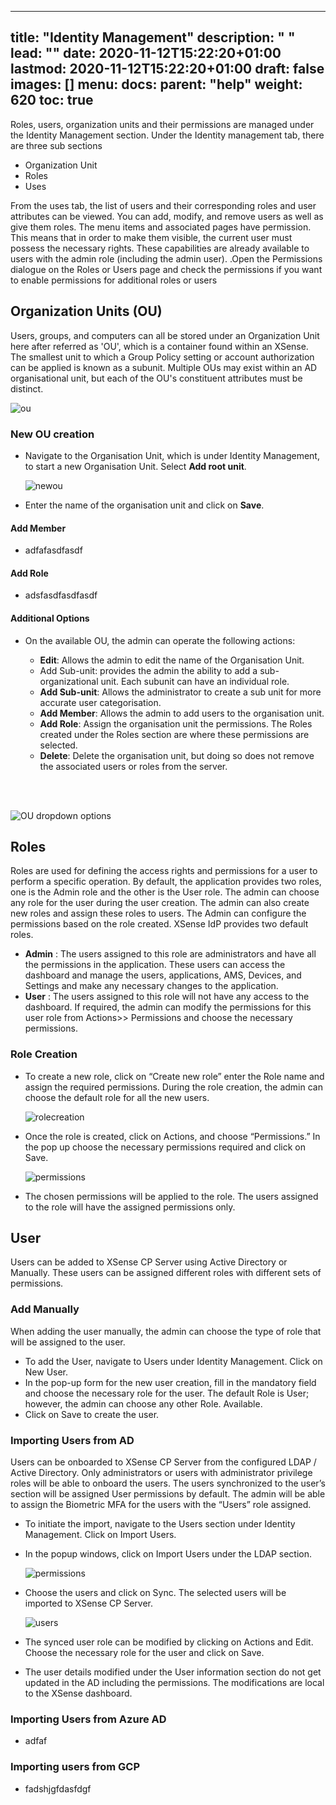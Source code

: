 
---
title: "Identity Management"
description: " "
lead: ""
date: 2020-11-12T15:22:20+01:00
lastmod: 2020-11-12T15:22:20+01:00
draft: false
images: []
menu: 
  docs:
    parent: "help"
weight: 620
toc: true
---

Roles, users, organization units and their permissions are managed under the Identity Management section. Under the Identity management tab, there are three sub sections

  - Organization Unit
  - Roles
  - Uses

From the uses tab, the list of users and their corresponding roles and user attributes can be viewed. You can add, modify, and remove users as well as give them roles. The menu items and associated pages have permission. This means that in order to make them visible, the current user must possess the necessary rights. These capabilities are already available to users with the admin role (including the admin user). .Open the Permissions dialogue on the Roles or Users page and check the permissions if you want to enable permissions for additional roles or users

## Organization Units (OU)

Users, groups, and computers can all be stored under an Organization Unit here after referred as 'OU', which is a container found within an XSense. The smallest unit to which a Group Policy setting or account authorization can be applied is known as a subunit. Multiple OUs may exist within an AD organisational unit, but each of the OU's constituent attributes must be distinct.

![ou](images/ou.png)

### New OU creation

* Navigate to the Organisation Unit, which is under Identity Management, to start a new Organisation Unit. Select **Add root unit**.

  ![newou](images/newou.png)

* Enter the name of the organisation unit and click on **Save**.

#### Add Member

* adfafasdfasdf

#### Add Role

* adsfasdfasdfasdf

#### Additional Options

* On the available OU, the admin can operate the following actions:

  - **Edit**: Allows the admin to edit the name of the Organisation Unit.
  - Add Sub-unit: provides the admin the ability to add a sub-organizational unit. Each subunit can have an individual role.
  - **Add Sub-unit**: Allows the administrator to create a sub unit for more accurate user categorisation. 
  - **Add Member**: Allows the admin to add users to the organisation unit.  
  - **Add Role**: Assign the organisation unit the permissions. The Roles created under the Roles section are where these permissions are selected. 
  - **Delete**: Delete the organisation unit, but doing so does not remove the associated users or roles from the server.
<br>
<br>

  ![OU dropdown options](images/OUdropdownoptions.png)


## Roles
Roles are used for defining the access rights and permissions for a user to perform a specific operation. By default, the application provides two roles, one is the Admin role and the other is the User role. The admin can choose any role for the user during the user creation. The admin can also create new roles and assign these roles to users. The Admin can configure the permissions based on the role created. XSense IdP provides two default roles.

  * **Admin** :  The users assigned to this role are administrators and have all the permissions in the application. These users can access the dashboard and manage the users, applications, AMS, Devices, and Settings and make any necessary changes to the application. 
  * **User** : The users assigned to this role will not have any access to the dashboard. If required, the admin can modify the permissions for this user role from Actions>> Permissions and choose the necessary permissions. 




### Role Creation

* To create a new role, click on “Create new role” enter the Role name and assign the required permissions. During the role creation, the admin can choose the default role for all the new users. 

  ![rolecreation](images/rolecreation.png)

* Once the role is created, click on Actions, and choose “Permissions.” In the pop up choose the necessary permissions required and click on Save. 

  ![permissions](images/permissions.png)

* The chosen permissions will be applied to the role. The users assigned to the role will have the assigned permissions only.

## User
Users can be added to XSense CP Server using Active Directory or Manually. These users can be assigned different roles with different sets of permissions.

### Add Manually
When adding the user manually, the admin can choose the type of role that will be assigned to the user. 
* To add the User, navigate to Users under Identity Management. Click on New User.
* In the pop-up form for the new user creation, fill in the mandatory field and choose the necessary role for the user. The default Role is User; however, the admin can choose any other Role. Available.
* Click on Save to create the user.

### Importing Users from AD
Users can be onboarded to XSense CP Server from the configured LDAP / Active Directory. Only administrators or users with administrator privilege roles will be able to onboard the users. The users synchronized to the user’s section will be assigned User permissions by default. The admin will be able to assign the Biometric MFA for the users with the “Users” role assigned.

* To initiate the import, navigate to the Users section under Identity Management. Click on Import Users.
* In the popup windows, click on Import Users under the LDAP section. 

  ![permissions](images/permissions.png)

* Choose the users and click on Sync. The selected users will be imported to XSense CP Server.

  ![users](images/users.png)

*	The synced user role can be modified by clicking on Actions and Edit. Choose the necessary role for the user and click on Save.
* The user details modified under the User information section do not get updated in the AD including the permissions. The modifications are local to the XSense dashboard.

### Importing Users from Azure AD

* adfaf


### Importing users from GCP

* fadshjgfdasfdgf